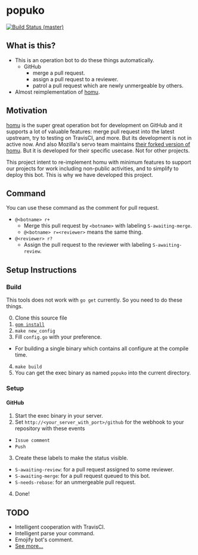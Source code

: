 # popuko

[![Build Status (master)](https://travis-ci.org/nekoya/popuko.svg?branch=master)](https://travis-ci.org/nekoya/popuko)

## What is this?

- This is an operation bot to do these things automatically.
  - GitHub
    - merge a pull request.
    - assign a pull request to a reviewer.
    - patrol a pull request which are newly unmergeable by others.
- Almost reimplementation of [homu](https://github.com/barosl/homu).


## Motivation

[homu](https://github.com/barosl/homu) is the super great operation bot for development on GitHub
and it supports a lot of valuable features: merge pull request into the latest upstream, try to testing on TravisCI,
and more. But its development is not in active now. And also Mozilla's servo team maintains
[their forked version of homu](https://github.com/servo/homu). But it is developed for their specific usecase.
Not for other projects.

This project intent to re-implement homu with minimum features to support our projects for work including non-public activities,
and to simplify to deploy this bot. This is why we have developed this project.


## Command

You can use these command as the comment for pull request.

- `@<botname> r+`
  - Merge this pull request by `<botname>` with labeling `S-awaiting-merge`.
  - `@<botname> r=<reviewer>` means the same thing.
- `@<reviewer> r?`
  - Assign the pull request to the reviewer with labeling `S-awaiting-review`.


## Setup Instructions


### Build

This tools does not work with `go get` currently.
So you need to do these things.

0. Clone this source file
1. [`gom install`](https://github.com/mattn/gom)
2. `make new_config`
3. Fill `config.go` with your preference.
  - For building a single binary which contains all configure at the compile time.
4. `make build`
5. You can get the exec binary as named `popuko` into the current directory.


### Setup

#### GitHub

1. Start the exec binary in your server.
2. Set `http://<your_server_with_port>/github` for the webhook to your repository with these events
  - `Issue comment`
  - `Push`
3. Create these labels to make the status visible.
  - `S-awaiting-review`: for a pull request assigned to some reviewer.
  - `S-awaiting-merge`: for a pull request queued to this bot.
  - `S-needs-rebase`: for an unmergeable pull request.
4. Done!


## TODO

- Intelligent cooperation with TravisCI.
- Intelligent parse your command.
- Emojify bot's comment.
- [See more...](https://github.com/nekoya/popuko/issues)
